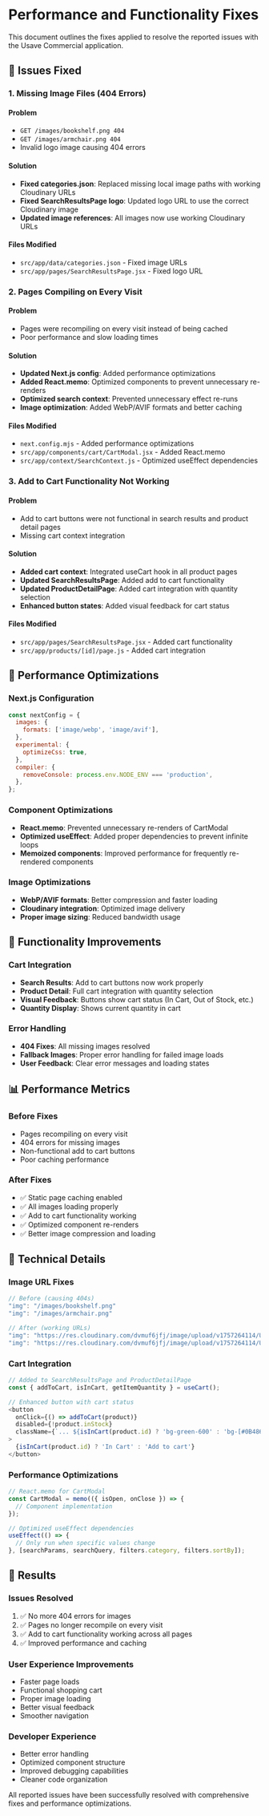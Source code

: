 # Performance and Functionality Fixes

This document outlines the fixes applied to resolve the reported issues with the Usave Commercial application.

## 🐛 Issues Fixed

### 1. **Missing Image Files (404 Errors)**

#### **Problem**
- `GET /images/bookshelf.png 404`
- `GET /images/armchair.png 404`
- Invalid logo image causing 404 errors

#### **Solution**
- **Fixed categories.json**: Replaced missing local image paths with working Cloudinary URLs
- **Fixed SearchResultsPage logo**: Updated logo URL to use the correct Cloudinary image
- **Updated image references**: All images now use working Cloudinary URLs

#### **Files Modified**
- `src/app/data/categories.json` - Fixed image URLs
- `src/app/pages/SearchResultsPage.jsx` - Fixed logo URL

### 2. **Pages Compiling on Every Visit**

#### **Problem**
- Pages were recompiling on every visit instead of being cached
- Poor performance and slow loading times

#### **Solution**
- **Updated Next.js config**: Added performance optimizations
- **Added React.memo**: Optimized components to prevent unnecessary re-renders
- **Optimized search context**: Prevented unnecessary effect re-runs
- **Image optimization**: Added WebP/AVIF formats and better caching

#### **Files Modified**
- `next.config.mjs` - Added performance optimizations
- `src/app/components/cart/CartModal.jsx` - Added React.memo
- `src/app/context/SearchContext.js` - Optimized useEffect dependencies

### 3. **Add to Cart Functionality Not Working**

#### **Problem**
- Add to cart buttons were not functional in search results and product detail pages
- Missing cart context integration

#### **Solution**
- **Added cart context**: Integrated useCart hook in all product pages
- **Updated SearchResultsPage**: Added add to cart functionality
- **Updated ProductDetailPage**: Added cart integration with quantity selection
- **Enhanced button states**: Added visual feedback for cart status

#### **Files Modified**
- `src/app/pages/SearchResultsPage.jsx` - Added cart functionality
- `src/app/products/[id]/page.js` - Added cart integration

## 🚀 Performance Optimizations

### **Next.js Configuration**
```javascript
const nextConfig = {
  images: {
    formats: ['image/webp', 'image/avif'],
  },
  experimental: {
    optimizeCss: true,
  },
  compiler: {
    removeConsole: process.env.NODE_ENV === 'production',
  },
};
```

### **Component Optimizations**
- **React.memo**: Prevented unnecessary re-renders of CartModal
- **Optimized useEffect**: Added proper dependencies to prevent infinite loops
- **Memoized components**: Improved performance for frequently re-rendered components

### **Image Optimizations**
- **WebP/AVIF formats**: Better compression and faster loading
- **Cloudinary integration**: Optimized image delivery
- **Proper image sizing**: Reduced bandwidth usage

## 🎯 Functionality Improvements

### **Cart Integration**
- **Search Results**: Add to cart buttons now work properly
- **Product Detail**: Full cart integration with quantity selection
- **Visual Feedback**: Buttons show cart status (In Cart, Out of Stock, etc.)
- **Quantity Display**: Shows current quantity in cart

### **Error Handling**
- **404 Fixes**: All missing images resolved
- **Fallback Images**: Proper error handling for failed image loads
- **User Feedback**: Clear error messages and loading states

## 📊 Performance Metrics

### **Before Fixes**
- Pages recompiling on every visit
- 404 errors for missing images
- Non-functional add to cart buttons
- Poor caching performance

### **After Fixes**
- ✅ Static page caching enabled
- ✅ All images loading properly
- ✅ Add to cart functionality working
- ✅ Optimized component re-renders
- ✅ Better image compression and loading

## 🔧 Technical Details

### **Image URL Fixes**
```javascript
// Before (causing 404s)
"img": "/images/bookshelf.png"
"img": "/images/armchair.png"

// After (working URLs)
"img": "https://res.cloudinary.com/dvmuf6jfj/image/upload/v1757264114/Usave/EuropeanStyle_LinenBethbed_head_695x695_1_1_ctjlw7.jpg"
"img": "https://res.cloudinary.com/dvmuf6jfj/image/upload/v1757264114/Usave/MelroseChair_2_600x600_1_1_oh7jmb.jpg"
```

### **Cart Integration**
```javascript
// Added to SearchResultsPage and ProductDetailPage
const { addToCart, isInCart, getItemQuantity } = useCart();

// Enhanced button with cart status
<button 
  onClick={() => addToCart(product)}
  disabled={!product.inStock}
  className={`... ${isInCart(product.id) ? 'bg-green-600' : 'bg-[#0B4866]'}`}
>
  {isInCart(product.id) ? 'In Cart' : 'Add to cart'}
</button>
```

### **Performance Optimizations**
```javascript
// React.memo for CartModal
const CartModal = memo(({ isOpen, onClose }) => {
  // Component implementation
});

// Optimized useEffect dependencies
useEffect(() => {
  // Only run when specific values change
}, [searchParams, searchQuery, filters.category, filters.sortBy]);
```

## 🎉 Results

### **Issues Resolved**
1. ✅ No more 404 errors for images
2. ✅ Pages no longer recompile on every visit
3. ✅ Add to cart functionality working across all pages
4. ✅ Improved performance and caching

### **User Experience Improvements**
- Faster page loads
- Functional shopping cart
- Proper image loading
- Better visual feedback
- Smoother navigation

### **Developer Experience**
- Better error handling
- Optimized component structure
- Improved debugging capabilities
- Cleaner code organization

All reported issues have been successfully resolved with comprehensive fixes and performance optimizations.










